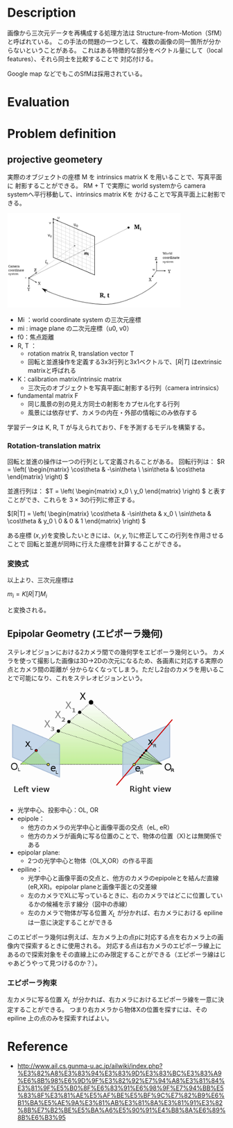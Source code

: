 
# Description

画像から三次元データを再構成する処理方法は Structure-from-Motion（SfM）と呼ばれている。
この手法の問題の一つとして、複数の画像の同一箇所が分からないということがある。
これはある特徴的な部分をベクトル量にして（local features）、それら同士を比較することで
対応付ける。

Google map などでもこのSfMは採用されている。


# Evaluation

# Problem definition


## projective geometery

実際のオブジェクトの座標 M を intrinsics matrix K を用いることで、写真平面に
射影することができる。
RM + T で実際に world systemから camera systemへ平行移動して、intrinsics matrix Kを
かけることで写真平面上に射影できる。

<img src="img/pinhole_model.png" width=400>

- Mi ：world coordinate system の三次元座標
- mi : image plane の二次元座標（u0, v0）
- f0：焦点距離
- R, T ：
  - rotation matrix R, translation vector T
  - 回転と並進操作を定義する3x3行列と3x1ベクトルで、$[R|T]$ はextrinsic matrixと呼ばれる
- K：calibration matrix/intrinsic matrix
  - 三次元のオブジェクトを写真平面に射影する行列（camera intrinsics）
- fundamental matrix F
  - 同じ風景の別の見え方同士の射影をカプセル化する行列
  - 風景には依存せず、カメラの内在・外部の情報にのみ依存する

学習データは K, R, T が与えられており、Fを予測するモデルを構築する。

### Rotation-translation matrix

回転と並進の操作は一つの行列として定義されることがある。
回転行列は：
$R = \left(
\begin{matrix}
\cos\theta & -\sin\theta \\
\sin\theta & \cos\theta
\end{matrix}
\right)
$

並進行列は：
$T = \left(
\begin{matrix}
x_0 \\
y_0
\end{matrix}
\right)
$
と表すことができ、これらを $3\times3$の行列に修正する。

$[R|T] = \left(
\begin{matrix}
\cos\theta & -\sin\theta & x_0 \\
\sin\theta & \cos\theta  & y_0 \\
0 & 0 & 1
\end{matrix}
\right)
$

ある座標 $(x, y)$を変換したいときには、$(x,y,1)$に修正してこの行列を作用させることで
回転と並進が同時に行えた座標を計算することができる。

### 変換式

以上より、三次元座標は

$m_i = K[R|T]M_i$

と変換される。

## Epipolar Geometry (エピポーラ幾何)

ステレオビジョンにおける2カメラ間での幾何学をエピポーラ幾何という。
カメラを使って撮影した画像は3D→2Dの次元になるため、各画素に対応する実際の点とカメラ間の距離が
分からなくなってしまう。ただし2台のカメラを用いることで可能になり、これをステレオビジョンという。

<img src="img/epipolar.png" width=400>

- 光学中心、投影中心：OL, OR
- epipole：
  - 他方のカメラの光学中心と画像平面の交点（eL, eR）
  - 他方のカメラが画角に写る位置のことで、物体の位置（X)とは無関係である
- epipolar plane:
  - 2つの光学中心と物体（OL,X,OR）の作る平面
- epiline：
  - 光学中心と画像平面の交点と、他方のカメラのepipoleとを結んだ直線(eR,XR)。epipolar planeと画像平面との交差線
  - 左のカメラでXLに写っているときに、右のカメラではどこに位置しているかの候補を示す線分（図中の赤線）
  - 左のカメラで物体が写る位置 $X_L$ が分かれば、右カメラにおける epiline は一意に決定することができる

このエピポーラ幾何は例えば、左カメラ上の点pに対応する点を右カメラ上の画像内で探索するときに使用される。
対応する点は右カメラのエピポーラ線上にあるので探索対象をその直線上にのみ限定することができる（エピポーラ線はじゃあどうやって見つけるのか？）。

### エピポーラ拘束

左カメラに写る位置 $X_L$ が分かれば、右カメラにおけるエピポーラ線を一意に決定することができる。
つまり右カメラから物体Xの位置を探すには、その epiline 上の点のみを探索すればよい。

# Reference

- http://www.ail.cs.gunma-u.ac.jp/ailwiki/index.php?%E3%82%A8%E3%83%94%E3%83%9D%E3%83%BC%E3%83%A9%E6%8B%98%E6%9D%9F%E3%82%92%E7%94%A8%E3%81%84%E3%81%9F%E5%B0%8F%E6%83%91%E6%98%9F%E7%94%BB%E5%83%8F%E3%81%AE%E5%AF%BE%E5%BF%9C%E7%82%B9%E6%B1%BA%E5%AE%9A%E3%81%AB%E3%81%8A%E3%81%91%E3%82%8B%E7%B2%BE%E5%BA%A6%E5%90%91%E4%B8%8A%E6%89%8B%E6%B3%95
